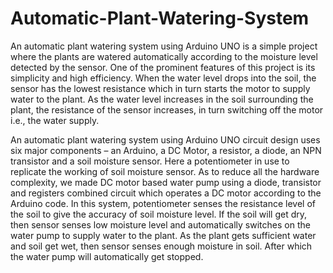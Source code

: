 # Automatic-Plant-Watering-System
An automatic plant watering system using Arduino UNO is a simple project where the plants are watered automatically according to the moisture level detected by the sensor. One of the prominent features of this project is its simplicity and high efficiency. When the water level drops into the soil, the sensor has the lowest resistance which in turn starts the motor to supply water to the plant. As the water level increases in the soil surrounding the plant, the resistance of the sensor increases, in turn switching off the motor i.e., the water supply.

An automatic plant watering system using Arduino UNO circuit design uses six major components – an Arduino, a DC Motor, a resistor, a diode, an NPN transistor and a soil moisture sensor. Here a potentiometer in use to replicate the working of soil moisture sensor. As to reduce all the hardware complexity, we made DC motor based water pump using a diode, transistor and registers combined circuit which operates a DC motor according to the Arduino code. In this system, potentiometer senses the resistance level of the soil to give the accuracy of soil moisture level. If the soil will get dry, then sensor senses low moisture level and automatically switches on the water pump to supply water to the plant. As the plant gets sufficient water and soil get wet, then sensor senses enough moisture in soil. After which the water pump will automatically get stopped.
